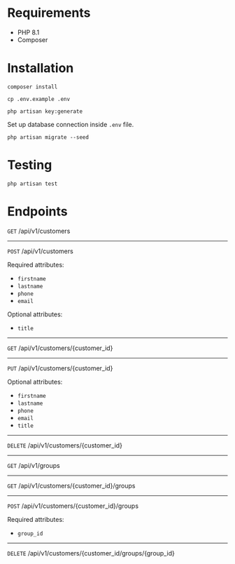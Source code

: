 # Requirements

* PHP 8.1
* Composer

# Installation

`composer install`

`cp .env.example .env`

`php artisan key:generate`

Set up database connection inside `.env` file.

`php artisan migrate --seed`

# Testing

`php artisan test`

# Endpoints

`GET` /api/v1/customers

---

`POST` /api/v1/customers

Required attributes:
* `firstname`
* `lastname`
* `phone`
* `email`

Optional attributes:
* `title`

---

`GET` /api/v1/customers/{customer_id}

---

`PUT` /api/v1/customers/{customer_id}

Optional attributes:
* `firstname`
* `lastname`
* `phone`
* `email`
* `title`

---

`DELETE` /api/v1/customers/{customer_id}

---

`GET` /api/v1/groups

---

`GET` /api/v1/customers/{customer_id}/groups

---

`POST` /api/v1/customers/{customer_id}/groups

Required attributes:
* `group_id`

---

`DELETE` /api/v1/customers/{customer_id/groups/{group_id}
